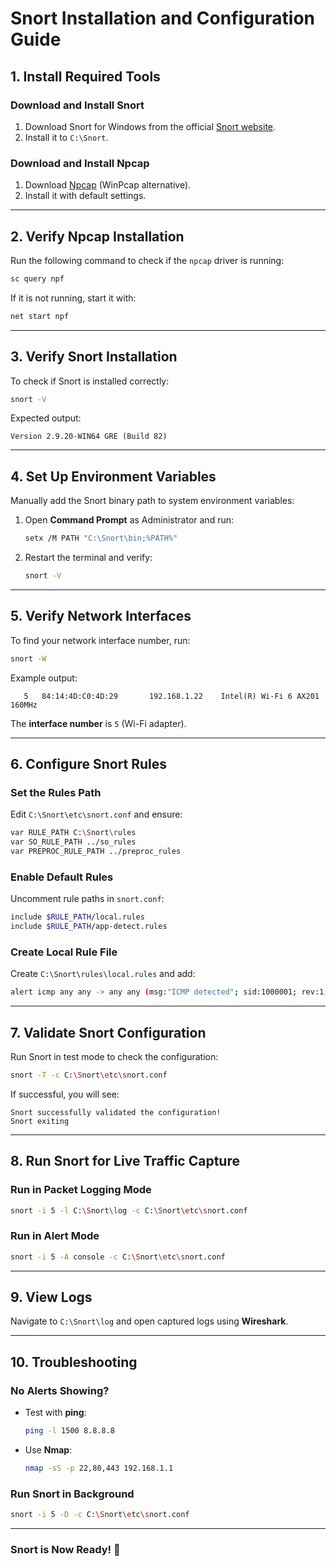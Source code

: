 # Snort Installation and Configuration Guide

## **1. Install Required Tools**
### **Download and Install Snort**
1. Download Snort for Windows from the official [Snort website](https://www.snort.org/downloads).
2. Install it to `C:\Snort`.

### **Download and Install Npcap**
1. Download [Npcap](https://nmap.org/npcap/) (WinPcap alternative).
2. Install it with default settings.

---
## **2. Verify Npcap Installation**
Run the following command to check if the `npcap` driver is running:
```sh
sc query npf
```
If it is not running, start it with:
```sh
net start npf
```

---
## **3. Verify Snort Installation**
To check if Snort is installed correctly:
```sh
snort -V
```
Expected output:
```
Version 2.9.20-WIN64 GRE (Build 82)
```

---
## **4. Set Up Environment Variables**
Manually add the Snort binary path to system environment variables:
1. Open **Command Prompt** as Administrator and run:
   ```sh
   setx /M PATH "C:\Snort\bin;%PATH%"
   ```
2. Restart the terminal and verify:
   ```sh
   snort -V
   ```

---
## **5. Verify Network Interfaces**
To find your network interface number, run:
```sh
snort -W
```
Example output:
```
   5   84:14:4D:C0:4D:29       192.168.1.22    Intel(R) Wi-Fi 6 AX201 160MHz
```
The **interface number** is `5` (Wi-Fi adapter).

---
## **6. Configure Snort Rules**
### **Set the Rules Path**
Edit `C:\Snort\etc\snort.conf` and ensure:
```sh
var RULE_PATH C:\Snort\rules
var SO_RULE_PATH ../so_rules
var PREPROC_RULE_PATH ../preproc_rules
```

### **Enable Default Rules**
Uncomment rule paths in `snort.conf`:
```sh
include $RULE_PATH/local.rules
include $RULE_PATH/app-detect.rules
```

### **Create Local Rule File**
Create `C:\Snort\rules\local.rules` and add:
```sh
alert icmp any any -> any any (msg:"ICMP detected"; sid:1000001; rev:1;)
```

---
## **7. Validate Snort Configuration**
Run Snort in test mode to check the configuration:
```sh
snort -T -c C:\Snort\etc\snort.conf
```
If successful, you will see:
```
Snort successfully validated the configuration!
Snort exiting
```

---
## **8. Run Snort for Live Traffic Capture**
### **Run in Packet Logging Mode**
```sh
snort -i 5 -l C:\Snort\log -c C:\Snort\etc\snort.conf
```

### **Run in Alert Mode**
```sh
snort -i 5 -A console -c C:\Snort\etc\snort.conf
```

---
## **9. View Logs**
Navigate to `C:\Snort\log` and open captured logs using **Wireshark**.

---
## **10. Troubleshooting**
### **No Alerts Showing?**
- Test with **ping**:
  ```sh
  ping -l 1500 8.8.8.8
  ```
- Use **Nmap**:
  ```sh
  nmap -sS -p 22,80,443 192.168.1.1
  ```

### **Run Snort in Background**
```sh
snort -i 5 -D -c C:\Snort\etc\snort.conf
```

---
### **Snort is Now Ready! 🚀**
